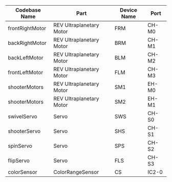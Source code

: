 | Codebase Name   | Part                     | Device Name | Port  |
|-----------------|--------------------------|-------------|-------|
| frontRightMotor | REV Ultraplanetary Motor | FRM         | CH-M0 |
| backRightMotor  | REV Ultraplanetary Motor | BRM         | CH-M1 |
| backLeftMotor   | REV Ultraplanetary Motor | BLM         | CH-M2 |
| frontLeftMotor  | REV Ultraplanetary Motor | FLM         | CH-M3 |
| shooterMotors   | REV Ultraplanetary Motor | SM1         | EH-M0 |
| shooterMotors   | REV Ultraplanetary Motor | SM2         | EH-M1 |
| swivelServo     | Servo                    | SWS         | CH-S0 |
| shooterServo    | Servo                    | SHS         | CH-S1 |
| spinServo       | Servo                    | SPS         | CH-S2 |
| flipServo       | Servo                    | FLS         | CH-S3 |
| colorSensor     | ColorRangeSensor         | CS          | IC2-0 |
